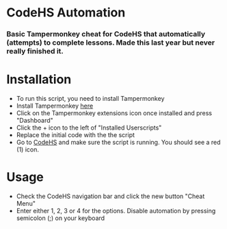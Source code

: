 <h1>CodeHS Automation</h1>
<h3>Basic Tampermonkey cheat for CodeHS that automatically (attempts) to complete lessons. Made this last year but never really finished it.</h3>

<h1>Installation</h1>
<ul>
  <li>To run this script, you need to install Tampermonkey</li>
  <li>Install Tampermonkey <a href="https://chromewebstore.google.com/detail/tampermonkey/dhdgffkkebhmkfjojejmpbldmpobfkfo?hl=en" target="_blank">here</a></li>
  <li>Click on the Tampermonkey extensions icon once installed and press "Dashboard"</li>
  <li>Click the + icon to the left of "Installed Userscripts"</li>
  <li>Replace the initial code with the the script</li>
  <li>Go to <a href="https://codehs.com/" target="_blank">CodeHS</a> and make sure the script is running. You should see a red (1) icon.</li>
</ul>

<h1>Usage</h1>
<ul>
  <li>Check the CodeHS navigation bar and click the new button "Cheat Menu"</li>
  <li>Enter either 1, 2, 3 or 4 for the options. Disable automation by pressing semicolon (;) on your keyboard</li>
</ul>


